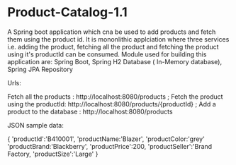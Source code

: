 # Product-Catalog-1.1

A Spring boot application which cna be used to add products and fetch them using the product id. It is mononlithic applciation where 
three services i.e. adding the product, fetching all the product and fetching the product using it's productId can be consumed.
Module used for building this application are:
  Spring Boot, 
  Spring H2 Database ( In-Memory database),
  Spring JPA Repository
  
  Urls:
  
  Fetch all the products : http://localhost:8080/products ;
  Fetch the product using the productId: http://localhost:8080/products/{productId} ;
  Add a product to the database : http://localhost:8080/products
  
  JSON sample data:
  
  {
    'productId':'B410001',
    'productName:'Blazer',
    'productColor:'grey'
    'productBrand:'Blackberry',
    'productPrice':200,
    'productSeller':'Brand Factory,
    'productSize':'Large'
  }
  

